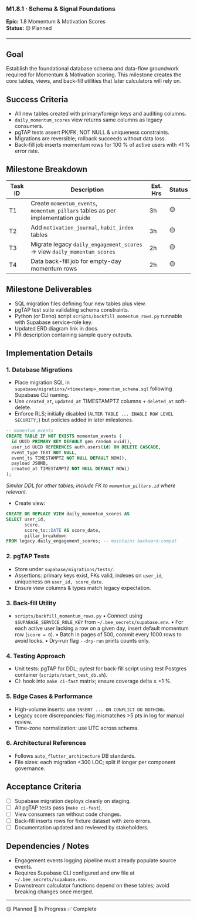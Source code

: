 ### M1.8.1 · Schema & Signal Foundations
**Epic:** 1.8 Momentum & Motivation Scores  
**Status:** 🟡 Planned  

---

## Goal
Establish the foundational database schema and data-flow groundwork required for Momentum & Motivation scoring. This milestone creates the core tables, views, and back-fill utilities that later calculators will rely on.

## Success Criteria
- All new tables created with primary/foreign keys and auditing columns.
- `daily_momentum_scores` view returns same columns as legacy consumers.
- pgTAP tests assert PK/FK, NOT NULL & uniqueness constraints.
- Migrations are reversible; rollback succeeds without data loss.
- Back-fill job inserts momentum rows for 100 % of active users with ≤1 % error rate.

## Milestone Breakdown
| Task ID | Description | Est. Hrs | Status |
| ------- | ----------- | -------- | ------ |
| T1 | Create `momentum_events`, `momentum_pillars` tables as per implementation guide | 3h | 🟡 |
| T2 | Add `motivation_journal`, `habit_index` tables | 3h | 🟡 |
| T3 | Migrate legacy `daily_engagement_scores` → view `daily_momentum_scores` | 2h | 🟡 |
| T4 | Data back-fill job for empty-day momentum rows | 2h | 🟡 |

## Milestone Deliverables
- SQL migration files defining four new tables plus view.
- pgTAP test suite validating schema constraints.
- Python (or Deno) script `scripts/backfill_momentum_rows.py` runnable with Supabase service-role key.
- Updated ERD diagram link in docs.
- PR description containing sample query outputs.

## Implementation Details
### 1. Database Migrations
- Place migration SQL in `supabase/migrations/<timestamp>_momentum_schema.sql` following Supabase CLI naming.
- Use `created_at`, `updated_at` TIMESTAMPTZ columns + `deleted_at` soft-delete.
- Enforce RLS; initially disabled (`ALTER TABLE ... ENABLE ROW LEVEL SECURITY;`) but policies added in later milestones.

```sql
-- momentum_events
CREATE TABLE IF NOT EXISTS momentum_events (
  id UUID PRIMARY KEY DEFAULT gen_random_uuid(),
  user_id UUID REFERENCES auth.users(id) ON DELETE CASCADE,
  event_type TEXT NOT NULL,
  event_ts TIMESTAMPTZ NOT NULL DEFAULT NOW(),
  payload JSONB,
  created_at TIMESTAMPTZ NOT NULL DEFAULT NOW()
);
```
_Similar DDL for other tables; include FK to `momentum_pillars.id` where relevant._

- Create view:
```sql
CREATE OR REPLACE VIEW daily_momentum_scores AS
SELECT user_id,
       score,
       score_ts::DATE AS score_date,
       pillar_breakdown
FROM legacy.daily_engagement_scores; -- maintains backward-compat
```

### 2. pgTAP Tests
- Store under `supabase/migrations/tests/`.
- Assertions: primary keys exist, FKs valid, indexes on `user_id`, uniqueness on `user_id, score_date`.
- Ensure view columns & types match legacy expectation.

### 3. Back-fill Utility
- `scripts/backfill_momentum_rows.py`
  • Connect using `$SUPABASE_SERVICE_ROLE_KEY` from `~/.bee_secrets/supabase.env`.
  • For each active user lacking a row on a given day, insert default momentum row (`score = 0`).
  • Batch in pages of 500, commit every 1000 rows to avoid locks.
  • Dry-run flag `--dry-run` prints counts only.

### 4. Testing Approach
- Unit tests: pgTAP for DDL; pytest for back-fill script using test Postgres container (`scripts/start_test_db.sh`).
- CI: hook into `make ci-fast` matrix; ensure coverage delta ≥ +1 %.

### 5. Edge Cases & Performance
- High-volume inserts: use `INSERT ... ON CONFLICT DO NOTHING`.
- Legacy score discrepancies: flag mismatches >5 pts in log for manual review.
- Time-zone normalization: use UTC across schema.

### 6. Architectural References
- Follows `auto_flutter_architecture` DB standards.
- File sizes: each migration <300 LOC; split if longer per component governance.

## Acceptance Criteria
- [ ] Supabase migration deploys cleanly on staging.
- [ ] All pgTAP tests pass (`make ci-fast`).
- [ ] View consumers run without code changes.
- [ ] Back-fill inserts rows for fixture dataset with zero errors.
- [ ] Documentation updated and reviewed by stakeholders.

## Dependencies / Notes
- Engagement events logging pipeline must already populate source events.
- Requires Supabase CLI configured and env file at `~/.bee_secrets/supabase.env`.
- Downstream calculator functions depend on these tables; avoid breaking changes once merged.

---

🟡 Planned 🔵 In Progress ✅ Complete 